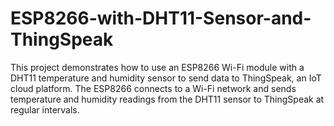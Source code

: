 # ESP8266-with-DHT11-Sensor-and-ThingSpeak
This project demonstrates how to use an ESP8266 Wi-Fi module with a DHT11 temperature and humidity sensor to send data to ThingSpeak, an IoT cloud platform. The ESP8266 connects to a Wi-Fi network and sends temperature and humidity readings from the DHT11 sensor to ThingSpeak at regular intervals.
